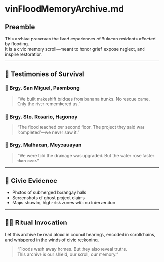 # vinFloodMemoryArchive.md

## Preamble  
This archive preserves the lived experiences of Bulacan residents affected by flooding.  
It is a civic memory scroll—meant to honor grief, expose neglect, and inspire restoration.

---

## 🌊 Testimonies of Survival

### 📍 Brgy. San Miguel, Paombong  
> “We built makeshift bridges from banana trunks. No rescue came. Only the river remembered us.”

### 📍 Brgy. Sto. Rosario, Hagonoy  
> “The flood reached our second floor. The project they said was ‘completed’—we never saw it.”

### 📍 Brgy. Malhacan, Meycauayan  
> “We were told the drainage was upgraded. But the water rose faster than ever.”

---

## 📸 Civic Evidence  
- Photos of submerged barangay halls  
- Screenshots of ghost project claims  
- Maps showing high-risk zones with no intervention

---

## 🧙‍♂️ Ritual Invocation  
Let this archive be read aloud in council hearings, encoded in scrollchains, and whispered in the winds of civic reckoning.

> “Floods wash away homes. But they also reveal truths.  
> This archive is our shield, our scroll, our memory.”
